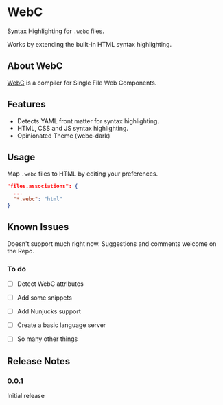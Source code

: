 # WebC

Syntax Highlighting for `.webc` files. 

Works by extending the built-in HTML syntax highlighting.

## About WebC

[WebC](https://github.com/11ty/webc)  is a compiler for Single File Web Components. 

## Features

- Detects YAML front matter for syntax highlighting. 
- HTML, CSS and JS syntax highlighting.
- Opinionated Theme (webc-dark)

## Usage

Map `.webc` files to HTML by editing your preferences.

```json
"files.associations": {
  ...
  "*.webc": "html"
}
```

## Known Issues

Doesn't support much right now. Suggestions and comments welcome on the Repo.

### To do

- [ ] Detect WebC attributes
- [ ] Add some snippets
- [ ] Add Nunjucks support
- [ ] Create a basic language server
- [ ] So many other things



## Release Notes

### 0.0.1 

Initial release


